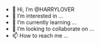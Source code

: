 - 👋 Hi, I’m @HARRYLOVER
- 👀 I’m interested in ...
- 🌱 I’m currently learning ...
- 💞️ I’m looking to collaborate on ...
- 📫 How to reach me ...

<!---
HARRYLOVER/HARRYLOVER is a ✨ special ✨ repository because its `README.md` (this file) appears on your GitHub profile.
You can click the Preview link to take a look at your changes.
--->
